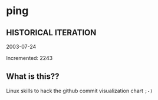 # ping

## HISTORICAL ITERATION
2003-07-24

Incremented: 2243

## What is this?? 
Linux skills to hack the github commit visualization chart `;-)`
